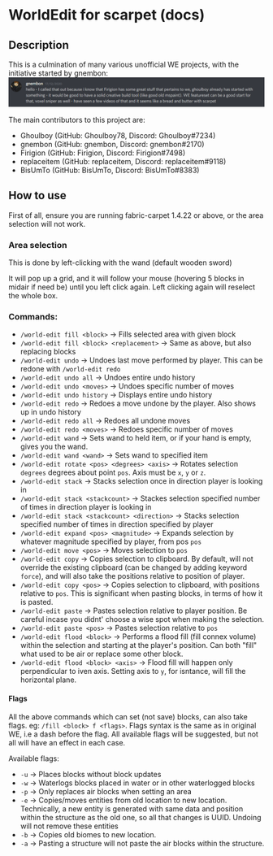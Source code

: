 # WorldEdit for scarpet (docs)

## Description

This is a culmination of many various unofficial WE projects, with the initiative started by gnembon:
![img.png](img.png)

The main contributors to this project are:
 - Ghoulboy     (GitHub: Ghoulboy78, Discord: Ghoulboy#7234)
 - gnembon      (GitHub: gnembon, Discord: gnembon#2170)
 - Firigion     (GitHub: Firigion, Discord: Firigion#7498)
 - replaceitem  (GitHub: replaceitem, Discord: replaceitem#9118)
 - BisUmTo      (GitHub: BisUmTo, Discord: BisUmTo#8383)

## How to use
First of all, ensure you are running fabric-carpet 1.4.22 or above, or the area selection will not work.

### Area selection

This is done by left-clicking with the wand (default wooden sword)

It will pop up a grid, and it will follow your mouse (hovering 5 blocks in midair if need be) until you left click again.
Left clicking again will reselect the whole box.

### Commands:
 - `/world-edit fill <block>` -> Fills selected area with given block
 - `/world-edit fill <block> <replacement>` -> Same as above, but also replacing blocks
 - `/world-edit undo` -> Undoes last move performed by player. This can be redone with `/world-edit redo`
 - `/world-edit undo all` -> Undoes entire undo history
 - `/world-edit undo <moves>` -> Undoes specific number of moves
 - `/world-edit undo history` -> Displays entire undo history
 - `/world-edit redo` -> Redoes a move undone by the player. Also shows up in undo history
 - `/world-edit redo all` -> Redoes all undone moves
 - `/world-edit redo <moves>` -> Redoes specific number of moves
 - `/world-edit wand` -> Sets wand to held item, or if your hand is empty, gives you the wand.
 - `/world-edit wand <wand>` -> Sets wand to specified item
 - `/world-edit rotate <pos> <degrees> <axis>` -> Rotates selection `degrees` degrees about point `pos`. Axis must be `x`,
    `y` or `z`.
 - `/world-edit stack` -> Stacks selection once in direction player is looking in
 - `/world-edit stack <stackcount>` -> Stackes selection specified number of times in direction player is looking in
 - `/world-edit stack <stackcount> <direction>` -> Stacks selection specified number of times in direction specified by
    player
 - `/world-edit expand <pos> <magnitude>` -> Expands selection by whatever magnitude specified by player, from pos `pos`
 - `/world-edit move <pos>` -> Moves selection to `pos`
 - `/world-edit copy` -> Copies selection to clipboard. By default, will not override the existing clipboard (can be changed
    by adding keyword `force`), and will also take the positions relative to position of player.
 - `/world-edit copy <pos>` -> Copies selection to clipboard, with positions relative to `pos`. This is significant when 
    pasting blocks, in terms of how it is pasted.
 - `/world-edit paste` -> Pastes selection relative to player position. Be careful incase you didnt' choose a wise spot
    when making the selection.
 - `/world-edit paste <pos>` -> Pastes selection relative to `pos`
 - `/world-edit flood <block>` -> Performs a flood fill (fill connex volume) within the selection and starting at the player's position. Can both "fill"
 what used to be air or replace some other block.
 - `/world-edit flood <block> <axis>` -> Flood fill will happen only perpendicular to iven axis. Setting axis to `y`, for isntance, will fill the horizontal plane.

#### Flags

All the above commands which can set (not save) blocks, can also take flags. eg: `/fill <block> f <flags>`. Flags syntax
is the same as in original WE, i.e a dash before the flag. All available flags will be suggested, but not all will have
an effect in each case.

Available flags:

 - `-u` -> Places blocks without block updates
 - `-w` -> Waterlogs blocks placed in water or in other waterlogged blocks
 - `-p` -> Only replaces air blocks when setting an area
 - `-e` -> Copies/moves entities from old location to new location. Technically, a new entity is generated with same data
    and position within the structure as the old one, so all that changes is UUID. Undoing will not remove these entities
 - `-b` -> Copies old biomes to new location.
 - `-a` -> Pasting a structure will not paste the air blocks within the structure.

